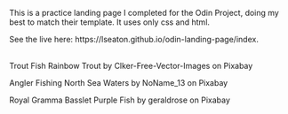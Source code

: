 <p>This is a practice landing page I completed for the Odin Project, doing my best to match their template. It uses only css and html.</p>
<p>See the live here: https://lseaton.github.io/odin-landing-page/index.<br><br></p>

<p>Trout Fish Rainbow Trout by Clker-Free-Vector-Images on Pixabay</p>
<p>Angler Fishing North Sea Waters by NoName_13 on Pixabay</p>
<p>Royal Gramma Basslet Purple Fish by geraldrose on Pixabay</p>
